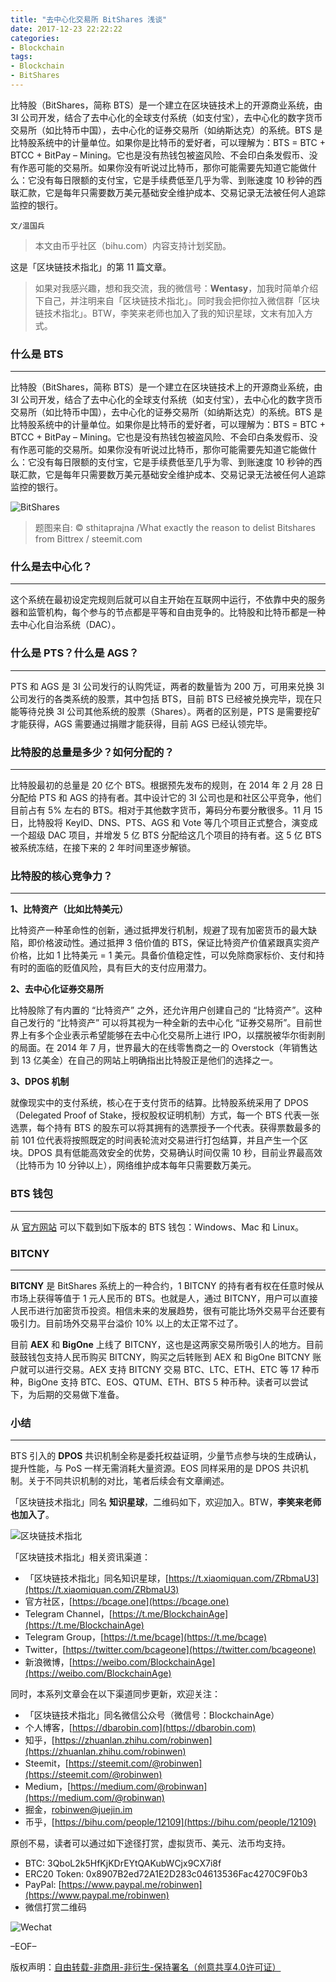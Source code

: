 ```yaml
---
title: "去中心化交易所 BitShares 浅谈"
date: 2017-12-23 22:22:22
categories:
- Blockchain
tags:
- Blockchain
- BitShares
---
```

比特股（BitShares，简称 BTS）是一个建立在区块链技术上的开源商业系统，由 3I 公司开发，结合了去中心化的全球支付系统（如支付宝），去中心化的数字货币交易所（如比特币中国），去中心化的证券交易所（如纳斯达克）的系统。BTS 是比特股系统中的计量单位。如果你是比特币的爱好者，可以理解为：BTS = BTC + BTCC + BitPay – Mining。它也是没有热钱包被盗风险、不会印白条发假币、没有作恶可能的交易所。如果你没有听说过比特币，那你可能需要先知道它能做什么：它没有每日限额的支付宝，它是手续费低至几乎为零、到账速度 10 秒钟的西联汇款，它是每年只需要数万美元基础安全维护成本、交易记录无法被任何人追踪监控的银行。
<!-- more -->

`文/温国兵`

> 本文由币乎社区（bihu.com）内容支持计划奖励。

这是「区块链技术指北」的第 11 篇文章。

> 如果对我感兴趣，想和我交流，我的微信号：**Wentasy**，加我时简单介绍下自己，并注明来自「区块链技术指北」。同时我会把你拉入微信群「区块链技术指北」。BTW，李笑来老师也加入了我的知识星球，文末有加入方式。

### 什么是 BTS
***

比特股（BitShares，简称 BTS）是一个建立在区块链技术上的开源商业系统，由 3I 公司开发，结合了去中心化的全球支付系统（如支付宝），去中心化的数字货币交易所（如比特币中国），去中心化的证券交易所（如纳斯达克）的系统。BTS 是比特股系统中的计量单位。如果你是比特币的爱好者，可以理解为：BTS = BTC + BTCC + BitPay – Mining。它也是没有热钱包被盗风险、不会印白条发假币、没有作恶可能的交易所。如果你没有听说过比特币，那你可能需要先知道它能做什么：它没有每日限额的支付宝，它是手续费低至几乎为零、到账速度 10 秒钟的西联汇款，它是每年只需要数万美元基础安全维护成本、交易记录无法被任何人追踪监控的银行。

![BitShares](https://i.imgur.com/fxHNOkG.jpg)

> 题图来自: © sthitaprajna /What exactly the reason to delist Bitshares from Bittrex / steemit.com

### 什么是去中心化？
***

这个系统在最初设定完规则后就可以自主开始在互联网中运行，不依靠中央的服务器和监管机构，每个参与的节点都是平等和自由竞争的。比特股和比特币都是一种去中心化自治系统（DAC）。

### 什么是 PTS？什么是 AGS？
***

PTS 和 AGS 是 3I 公司发行的认购凭证，两者的数量皆为 200 万，可用来兑换 3I 公司发行的各类系统的股票，其中包括 BTS，目前 BTS 已经被兑换完毕，现在只能等待兑换 3I 公司其他系统的股票（Shares）。两者的区别是，PTS 是需要挖矿才能获得，AGS 需要通过捐赠才能获得，目前 AGS 已经认领完毕。

### 比特股的总量是多少？如何分配的？
***

比特股最初的总量是 20 亿个 BTS。根据预先发布的规则，在 2014 年 2 月 28 日分配给 PTS 和 AGS 的持有者。其中设计它的 3I 公司也是和社区公平竞争，他们目前占有 5% 左右的 BTS。相对于其他数字货币，筹码分布要分散很多。11 月 15 日，比特股将 KeyID、DNS、PTS、AGS 和 Vote 等几个项目正式整合，演变成一个超级 DAC 项目，并增发 5 亿 BTS 分配给这几个项目的持有者。这 5 亿 BTS 被系统冻结，在接下来的 2 年时间里逐步解锁。

### 比特股的核心竞争力？
***

**1、比特资产（比如比特美元）**

比特资产一种革命性的创新，通过抵押发行机制，规避了现有加密货币的最大缺陷，即价格波动性。通过抵押 3 倍价值的 BTS，保证比特资产价值紧跟真实资产价格，比如 1 比特美元 = 1 美元。具备价值稳定性，可以免除商家标价、支付和持有时的面临的贬值风险，具有巨大的支付应用潜力。

**2、去中心化证券交易所**

比特股除了有内置的 “比特资产” 之外，还允许用户创建自己的 “比特资产”。这种自己发行的 “比特资产” 可以将其视为一种全新的去中心化 “证券交易所”。目前世界上有多个企业表示希望能够在去中心化交易所上进行 IPO，以摆脱被华尔街剥削的局面。在 2014 年 7 月，世界最大的在线零售商之一的 Overstock（年销售达到 13 亿美金）在自己的网站上明确指出比特股正是他们的选择之一。

**3、DPOS 机制**

就像现实中的支付系统，核心在于支付货币的结算。比特股系统采用了 DPOS（Delegated Proof of Stake，授权股权证明机制）方式，每一个 BTS 代表一张选票，每个持有 BTS 的股东可以将其拥有的选票授予一个代表。获得票数最多的前 101 位代表将按照既定的时间表轮流对交易进行打包结算，并且产生一个区块。DPOS 具有低能高效安全的优势，交易确认时间仅需 10 秒，目前业界最高效（比特币为 10 分钟以上），网络维护成本每年只需要数万美元。

### BTS 钱包
***

从 [官方网站](https://bitshares.org/download/) 可以下载到如下版本的 BTS 钱包：Windows、Mac 和 Linux。

### BITCNY
***

**BITCNY** 是 BitShares 系统上的一种合约，1 BITCNY 的持有者有权在任意时候从市场上获得等值于 1 元人民币的 BTS。也就是人，通过 BITCNY，用户可以直接人民币进行加密货币投资。相信未来的发展趋势，很有可能比场外交易平台还要有吸引力。目前场外交易平台溢价 10% 以上的太正常不过了。

目前 **AEX** 和 **BigOne** 上线了 BITCNY，这也是这两家交易所吸引人的地方。目前鼓鼓钱包支持人民币购买 BITCNY，购买之后转账到 AEX 和 BigOne BITCNY 账户就可以进行交易。AEX 支持 BITCNY 交易 BTC、LTC、ETH、ETC 等 17 种币种，BigOne 支持 BTC、EOS、QTUM、ETH、BTS 5 种币种。读者可以尝试下，为后期的交易做下准备。

### 小结
***

BTS 引入的 **DPOS** 共识机制全称是委托权益证明，少量节点参与块的生成确认，提升性能，与 PoS 一样无需消耗大量资源。EOS 同样采用的是 DPOS 共识机制。关于不同共识机制的对比，笔者后续会有文章阐述。

「区块链技术指北」同名 **知识星球**，二维码如下，欢迎加入。BTW，**李笑来老师也加入了**。

![区块链技术指北](https://i.imgur.com/pQxlDqF.jpg)

「区块链技术指北」相关资讯渠道：

* 「区块链技术指北」同名知识星球，[https://t.xiaomiquan.com/ZRbmaU3](https://t.xiaomiquan.com/ZRbmaU3)
* 官方社区，[https://bcage.one](https://bcage.one)
* Telegram Channel，[https://t.me/BlockchainAge](https://t.me/BlockchainAge)
* Telegram Group，[https://t.me/bcage](https://t.me/bcage)
* Twitter，[https://twitter.com/bcageone](https://twitter.com/bcageone)
* 新浪微博，[https://weibo.com/BlockchainAge](https://weibo.com/BlockchainAge)

同时，本系列文章会在以下渠道同步更新，欢迎关注：

* 「区块链技术指北」同名微信公众号（微信号：BlockchainAge）
* 个人博客，[https://dbarobin.com](https://dbarobin.com)
* 知乎，[https://zhuanlan.zhihu.com/robinwen](https://zhuanlan.zhihu.com/robinwen)
* Steemit，[https://steemit.com/@robinwen](https://steemit.com/@robinwen)
* Medium，[https://medium.com/@robinwan](https://medium.com/@robinwan)
* 掘金，[robinwen@juejin.im](https://juejin.im/user/5673ccae60b2260ee435f89a/posts)
* 币乎，[https://bihu.com/people/12109](https://bihu.com/people/12109)

原创不易，读者可以通过如下途径打赏，虚拟货币、美元、法币均支持。

* BTC: 3QboL2k5HfKjKDrEYtQAKubWCjx9CX7i8f
* ERC20 Token: 0x8907B2ed72A1E2D283c04613536Fac4270C9F0b3
* PayPal: [https://www.paypal.me/robinwen](https://www.paypal.me/robinwen)
* 微信打赏二维码

![Wechat](https://i.imgur.com/SzoNl5b.jpg)

–EOF–

版权声明：[自由转载-非商用-非衍生-保持署名（创意共享4.0许可证）](http://creativecommons.org/licenses/by-nc-nd/4.0/deed.zh)
